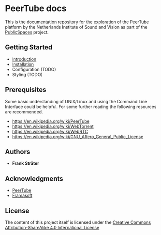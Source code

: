 # PeerTube docs 

This is the documentation repository for the exploration of the PeerTube platform by the Netherlands Institute of Sound and Vision as part of the [PublicSpaces](https://publicspaces.net/) project.

## Getting Started

* [Introduction](introduction.md)
* [Installation](installation.md)
* Configuration (TODO)
* Styling (TODO)

## Prerequisites

Some basic understanding of UNIX/Linux and using the Command Line Interface could be helpful. For some further reading the following resources are recommended.

* https://en.wikipedia.org/wiki/PeerTube
* https://en.wikipedia.org/wiki/WebTorrent
* https://en.wikipedia.org/wiki/WebRTC
* https://en.wikipedia.org/wiki/GNU_Affero_General_Public_License

## Authors

* __Frank Sträter__ 

## Acknowledgments

* [PeerTube](https://joinpeertube.org/)
* [Framasoft](https://framasoft.org/)

## License

The content of this project itself is licensed under the [Creative Commons Attribution-ShareAlike 4.0 International License](http://creativecommons.org/licenses/by-sa/4.0/)
